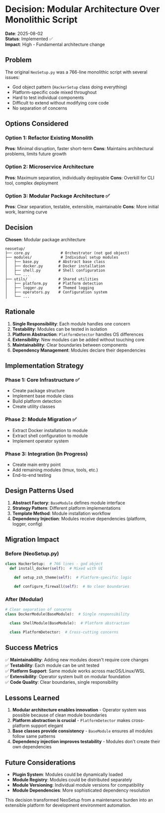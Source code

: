 # Decision: Modular Architecture Over Monolithic Script

**Date**: 2025-08-02  
**Status**: Implemented ✅  
**Impact**: High - Fundamental architecture change

## Problem

The original `NeoSetup.py` was a 766-line monolithic script with several issues:

- God object pattern (`HackerSetup` class doing everything)
- Platform-specific code mixed throughout
- Hard to test individual components
- Difficult to extend without modifying core code
- No separation of concerns

## Options Considered

### Option 1: Refactor Existing Monolith

**Pros**: Minimal disruption, faster short-term
**Cons**: Maintains architectural problems, limits future growth

### Option 2: Microservice Architecture

**Pros**: Maximum separation, individually deployable
**Cons**: Overkill for CLI tool, complex deployment

### Option 3: Modular Package Architecture ✅

**Pros**: Clear separation, testable, extensible, maintainable
**Cons**: More initial work, learning curve

## Decision

**Chosen**: Modular package architecture

```
neosetup/
├── core.py              # Orchestrator (not god object)
├── modules/             # Individual setup modules
│   ├── base.py         # Abstract base class
│   ├── docker.py       # Docker installation
│   ├── shell.py        # Shell configuration
│   └── ...
├── utils/              # Shared utilities
│   ├── platform.py     # Platform detection
│   ├── logger.py       # Themed logging
│   ├── operators.py    # Configuration system
│   └── ...
```

## Rationale

1. **Single Responsibility**: Each module handles one concern
2. **Testability**: Modules can be tested in isolation
3. **Platform Abstraction**: `PlatformDetector` handles OS differences
4. **Extensibility**: New modules can be added without touching core
5. **Maintainability**: Clear boundaries between components
6. **Dependency Management**: Modules declare their dependencies

## Implementation Strategy

### Phase 1: Core Infrastructure ✅

- Create package structure
- Implement base module class
- Build platform detection
- Create utility classes

### Phase 2: Module Migration ✅

- Extract Docker installation to module
- Extract shell configuration to module
- Implement operator system

### Phase 3: Integration (In Progress)

- Create main entry point
- Add remaining modules (tmux, tools, etc.)
- End-to-end testing

## Design Patterns Used

1. **Abstract Factory**: `BaseModule` defines module interface
2. **Strategy Pattern**: Different platform implementations
3. **Template Method**: Module installation workflow
4. **Dependency Injection**: Modules receive dependencies (platform, logger, config)

## Migration Impact

### Before (NeoSetup.py)

```python
class HackerSetup:  # 766 lines - god object
  def install_docker(self):  # Mixed with UI

    def setup_zsh_theme(self):  # Platform-specific logic

    def configure_firewall(self):  # No clear boundaries
```

### After (Modular)

```python
# Clear separation of concerns
class DockerModule(BaseModule):  # Single responsibility

  class ShellModule(BaseModule):  # Platform abstraction

  class PlatformDetector:  # Cross-cutting concerns
```

## Success Metrics

✅ **Maintainability**: Adding new modules doesn't require core changes  
✅ **Testability**: Each module can be unit tested  
✅ **Platform Support**: Same module works across macOS/Linux/WSL  
✅ **Extensibility**: Operator system built on modular foundation  
✅ **Code Quality**: Clear boundaries, single responsibility

## Lessons Learned

1. **Modular architecture enables innovation** - Operator system was possible because of clean module boundaries
2. **Platform abstraction is crucial** - `PlatformDetector` makes cross-platform support elegant
3. **Base classes provide consistency** - `BaseModule` ensures all modules follow same patterns
4. **Dependency injection improves testability** - Modules don't create their own dependencies

## Future Considerations

- **Plugin System**: Modules could be dynamically loaded
- **Module Registry**: Modules could be distributed separately
- **Module Versioning**: Individual module versions for compatibility
- **Module Dependencies**: More sophisticated dependency resolution

This decision transformed NeoSetup from a maintenance burden into an extensible platform for development environment automation.
